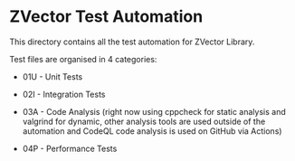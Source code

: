 # ZVector Test Automation
This directory contains all the test automation for ZVector Library.

Test files are organised in 4 categories:

- 01U - Unit Tests

- 02I - Integration Tests

- 03A - Code Analysis (right now using cppcheck for static analysis and valgrind for dynamic, other analysis tools are used outside of the automation and CodeQL code analysis is used on GitHub via Actions)

- 04P - Performance Tests

